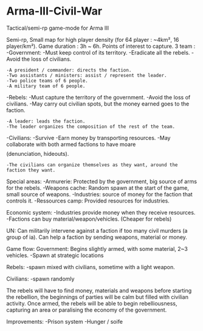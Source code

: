 # Arma-III-Civil-War
Tactical/semi-rp game-mode for Arma III

Semi-rp, Small map for high player density (for 64 player : ~4km², 16 player/km²).
Game duration : 3h ~ 6h.
Points of interest to capture.
3 team : 
  -Government:
    -Must keep control of its territory.
    -Eradicate all the rebels.
    -Avoid the loss of civilians.

    -A president / commander: directs the faction.
    -Two assistants / ministers: assist / represent the leader.
    -Two police teams of 6 people.
    -A military team of 6 people.
    
  -Rebels: 
    -Must capture the territory of the government.
    -Avoid the loss of civilians.
    -May carry out civilian spots, but the money earned goes to the faction.

    -A leader: leads the faction.
    -The leader organizes the composition of the rest of the team.

  -Civilians:
    -Survive
    -Earn money by transporting resources.
    -May collaborate with both armed factions to have moare $$ $$ (denunciation, hideouts).

    -The civilians can organize themselves as they want, around the faction they want.

Special areas:
  -Armurerie: Protected by the government, big source of arms for the rebels.
  -Weapons cache: Random spawn at the start of the game, small source of weapons.
  -Industries: source of money for the faction that controls it.
  -Ressources camp: Provided resources for industries.

Economic system: 
  -Industries provide money when they receive resources.
  -Factions can buy material/weapon/vehicles. (Cheaper for rebels)

UN: Can militarily intervene against a faction if too many civil murders (a group of ia).
Can help a faction by sending weapons, material or money.

Game flow:
  Government: Begins slightly armed, with some material, 2~3 vehicles.
    -Spawn at strategic locations

  Rebels: -spawn mixed with civilians, sometime with a light weapon.

  Civilians: -spawn randomly

  The rebels will have to find money, materials and weapons before starting the rebellion, the beginnings of parties will be calm but   filled with civilian activity.
  Once armed, the rebels will be able to begin rebelliousness, capturing an area or paralising the economy of the government.


Improvements:
-Prison system
-Hunger / soife
